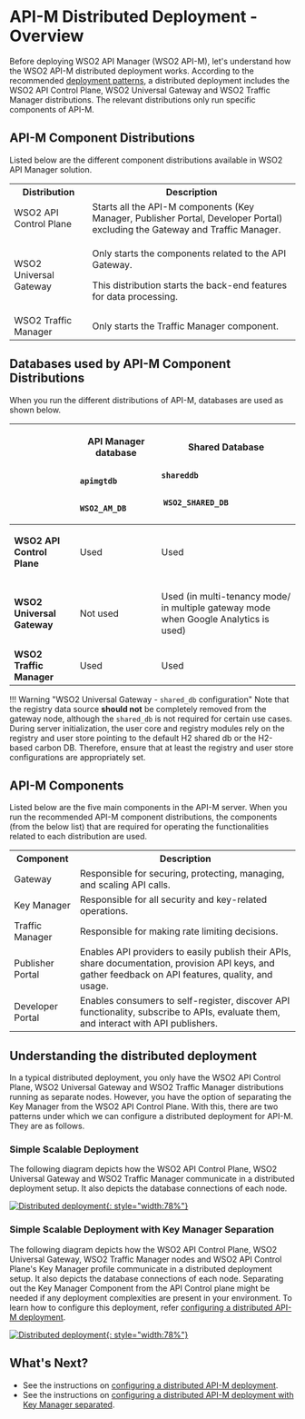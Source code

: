 # API-M Distributed Deployment - Overview

Before deploying WSO2 API Manager (WSO2 API-M), let's understand how the WSO2 API-M distributed deployment works.
According to the recommended [deployment patterns]({{base_path}}/install-and-setup/setup/deployment-overview/#simple-scalable-deployment), a distributed deployment includes the WSO2 API Control Plane, WSO2 Universal Gateway and WSO2 Traffic Manager distributions. The relevant distributions only run specific components of API-M.

## API-M Component Distributions

Listed below are the different component distributions available in WSO2 API Manager solution. 

<table>
    <tr>
        <th>
            Distribution
        </td>
        <th>
            Description
        </td>
    </tr>
    <tr>
        <td>
            WSO2 API Control Plane
        </td>
        <td>
            Starts all the API-M components (Key Manager, Publisher Portal, Developer Portal) excluding the Gateway and Traffic Manager.
        </td>
    </tr>
    <tr>
        <td>
            WSO2 Universal Gateway
        </td>
        <td>
            <p>Only starts the components related to the API Gateway.</p>
            <p>This distribution starts the back-end features for data processing.</p>
        </td>
    </tr>
    <tr>
        <td>
            WSO2 Traffic Manager
        </td>
        <td>
            Only starts the Traffic Manager component.
        </td>
    </tr>
</table>

## Databases used by API-M Component Distributions

When you run the different distributions of API-M, databases are used as shown below.

<table>
<thead>
<tr class="header">
<th><br />
</th>
<th><p><strong>API Manager<br />
database</strong></p>
<p><code>              apimgtdb             </code></p>
<p><code>              WSO2_AM_DB             </code></p></th>
<th><p><strong>Shared Database</strong></p>
<p><code>                                            shareddb                           </code></p>
<p><code>              WSO2_SHARED_DB             </code></p></th>

</tr>
</thead>
<tbody>
<tr class="odd">
<td><p><strong>WSO2 API Control Plane</strong></p></td>
<td><p>Used</p></td>
<td><p>Used</p></td>
</tr>
<tr class="even">
<td><p><strong>WSO2 Universal Gateway</strong></p></td>
<td><p>Not used</p></td>
<td><p>Used (in multi-tenancy mode/ in multiple gateway mode when Google Analytics is used)</p></td>

</tr>
<tr class="odd">
<td><strong>WSO2 Traffic Manager</strong></td>
<td>Used</td>
<td>Used</td>
</tr>
</tbody>
</table>

!!! Warning "WSO2 Universal Gateway - `shared_db` configuration"
    Note that the registry data source **should not** be completely removed from the gateway node, although the `shared_db` is not required for certain use cases. During server initialization, the user core and registry modules rely on the registry and user store pointing to the default H2 shared db or the H2-based carbon DB. Therefore, ensure that at least the registry and user store configurations are appropriately set.

## API-M Components

Listed below are the five main components in the API-M server. When you run the recommended API-M component distributions, the components (from the below list) that are required for operating the functionalities related to each distribution are used.

<table>
    <tr>
        <th>
            Component
        </th>
        <th>
            Description
        </th>
    </tr>
    <tr>
        <td>
            Gateway
        </td>
        <td>
            Responsible for securing, protecting, managing, and scaling API calls.
        </td>
    </tr>
    <tr>
        <td>
            Key Manager
        </td>
        <td>
            Responsible for all security and key-related operations.
        </td>
    </tr>
    <tr>
        <td>
            Traffic Manager
        </td>
        <td>
            Responsible for making rate limiting decisions.
        </td>
    </tr>
    <tr>
        <td>
            Publisher Portal
        </td>
        <td>
            Enables API providers to easily publish their APIs, share documentation, provision API keys, and gather feedback on API features, quality, and usage.
        </td>
    </tr>
    <tr>
        <td>
            Developer Portal
        </td>
        <td>
            Enables consumers to self-register, discover API functionality, subscribe to APIs, evaluate them, and interact with API publishers.
        </td>
    </tr>
</table>

## Understanding the distributed deployment

In a typical distributed deployment, you only have the WSO2 API Control Plane, WSO2 Universal Gateway and WSO2 Traffic Manager distributions running as separate nodes. However, you have the option of separating the Key Manager from the WSO2 API Control Plane. With this, there are two patterns under which we can configure a distributed deployment for API-M. They are as follows.

### Simple Scalable Deployment

The following diagram depicts how the WSO2 API Control Plane, WSO2 Universal Gateway and WSO2 Traffic Manager communicate in a distributed deployment setup. It also depicts the database connections of each node.

[![Distributed deployment]({{base_path}}/assets/img/setup-and-install/distributed-deployment-tm.png){: style="width:78%"}]({{base_path}}/assets/img/setup-and-install/distributed-deployment-tm.png)

### Simple Scalable Deployment with Key Manager Separation

The following diagram depicts how the WSO2 API Control Plane, WSO2 Universal Gateway, WSO2 Traffic Manager nodes and WSO2 API Control Plane's Key Manager profile communicate in a distributed deployment setup. It also depicts the database connections of each node. Separating out the Key Manager Component from the API Control plane might be needed if any deployment complexities are present in your environment. To learn how to configure this deployment, refer [configuring a distributed API-M deployment]({{base_path}}/install-and-setup/setup/distributed-deployment/deploying-wso2-api-m-in-a-distributed-setup-with-km-separated).

[![Distributed deployment]({{base_path}}/assets/img/setup-and-install/distributed-deployment-km.png){: style="width:78%"}]({{base_path}}/assets/img/setup-and-install/distributed-deployment-km.png)

## What's Next?

-   See the instructions on [configuring a distributed API-M deployment]({{base_path}}/install-and-setup/setup/distributed-deployment/deploying-wso2-api-m-in-a-distributed-setup).
-   See the instructions on [configuring a distributed API-M deployment with Key Manager separated]({{base_path}}/install-and-setup/setup/distributed-deployment/deploying-wso2-api-m-in-a-distributed-setup-with-km-separated).
